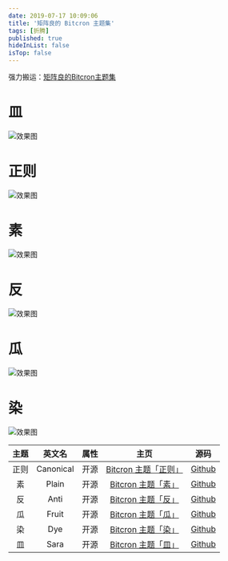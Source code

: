 ```yaml
---
date: 2019-07-17 10:09:06
title: '矩阵良的 Bitcron 主题集'
tags: [折腾]
published: true
hideInList: false
isTop: false
---
```


强力搬运：[矩阵良的Bitcron主题集](https://mrx.moe/zi-zhi/my-bitcron-themes)

# 皿

![效果图](https://lmm.elizen.me/images/2019/07/Screenshot1.png)

<!--more-->

# 正则

![效果图](https://lmm.elizen.me/images/2019/07/bitcron-theme-canonical-02.png)

# 素

![效果图](https://lmm.elizen.me/images/2019/07/bitcron-theme-plain.png)

# 反

![效果图](https://lmm.elizen.me/images/2019/07/bitcron-theme-anti.png)

# 瓜

![效果图](https://lmm.elizen.me/images/2019/07/bitcron-theme-fruit-01.png)

# 染

![效果图](https://lmm.elizen.me/images/2019/07/dye-home-web.png)


|  主题  |    英文名    |  属性  |                    主页                    |                    源码                    |
| :--: | :-------: | :--: | :--------------------------------------: | :--------------------------------------: |
|  正则  | Canonical |  开源  | [Bitcron 主题「正则」](https://mrx.moe//zi-zhi/bitcron-theme-canonical) | [Github](https://github.com/matrixk/bitcron-theme-canonical) |
|  素   |   Plain   |  开源  | [Bitcron 主题「素」](https://mrx.moe//zi-zhi/bitcron-theme-plain) | [Github](https://github.com/matrixk/bitcron-theme-plain) |
|  反   |   Anti    |  开源  | [Bitcron 主题「反」](https://mrx.moe//zi-zhi/bitcron-theme-anti) | [Github](https://github.com/matrixk/bitcron-theme-anti) |
|  瓜   |   Fruit   |  开源  | [Bitcron 主题「瓜」](https://mrx.moe//zi-zhi/bitcron-theme-fruit) | [Github](https://github.com/matrixk/bitcron-theme-fruit) |
|  染   |    Dye    |  开源  | [Bitcron 主题「染」](https://mrx.moe//zi-zhi/bitcron-theme-dye) | [Github](https://github.com/matrixk/bitcron-theme-dye) |
|  皿   |   Sara    |  开源  | [Bitcron 主题「皿」](https://mrx.moe//zi-zhi/bitcron-theme-sara) | [Github](https://github.com/matrixk/bitcron-theme-sara) |